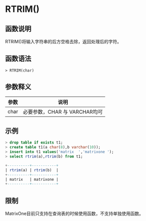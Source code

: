 # **RTRIM()**

## **函数说明**

RTRIM()将输入字符串的后方空格去除，返回处理后的字符。

## **函数语法**

```
> RTRIM(char)
```

## **参数释义**

|  参数   | 说明  |
|  ----  | ----  |
| char | 必要参数，CHAR 与 VARCHAR均可|

## **示例**

```sql
> drop table if exists t1;
> create table t1(a char(8),b varchar(10));
> insert into t1 values('matrix  ','matrixone ');
> select rtrim(a),rtrim(b) from t1;

+----------+-----------+
| rtrim(a) | rtrim(b)  |
+----------+-----------+
| matrix   | matrixone |
+----------+-----------+
```

## **限制**

MatrixOne目前只支持在查询表的时候使用函数，不支持单独使用函数。

